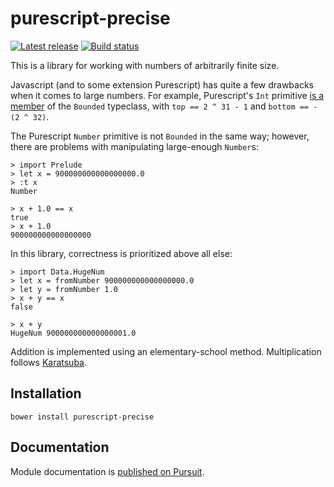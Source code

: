 # purescript-precise

[![Latest release](http://img.shields.io/github/release/purescript-contrib/purescript-precise.svg)](https://github.com/purescript-contrib/purescript-precise/releases)
[![Build status](https://travis-ci.org/purescript-contrib/purescript-precise.svg?branch=master)](https://travis-ci.org/purescript-contrib/purescript-precise)

This is a library for working with numbers of arbitrarily finite size.

Javascript (and to some extension Purescript) has quite a few drawbacks when it comes to large numbers. For example, Purescript's `Int` primitive [is a member](https://github.com/purescript/purescript-prelude/blob/v0.1.3/src/Prelude.js#L177-L178) of the `Bounded` typeclass, with `top == 2 ^ 31 - 1` and `bottom == - (2 ^ 32)`.

The Purescript `Number` primitive is not `Bounded` in the same way; however, there are problems with manipulating large-enough `Number`s:

```
> import Prelude
> let x = 900000000000000000.0
> :t x
Number

> x + 1.0 == x
true
> x + 1.0
900000000000000000
```

In this library, correctness is prioritized above all else:

```
> import Data.HugeNum
> let x = fromNumber 900000000000000000.0
> let y = fromNumber 1.0
> x + y == x
false

> x + y
HugeNum 900000000000000001.0
```

Addition is implemented using an elementary-school method. Multiplication follows [Karatsuba](https://en.wikipedia.org/wiki/Karatsuba_algorithm).

## Installation

```
bower install purescript-precise
```

## Documentation

Module documentation is [published on Pursuit](https://pursuit.purescript.org/packages/purescript-precise/).
